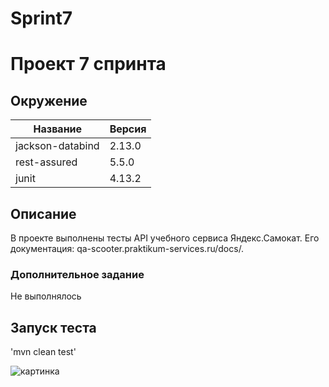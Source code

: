 # Sprint7 
# Проект 7 спринта 


## Окружение 
| Название |  Версия |
|----------|--------|
|jackson-databind | 2.13.0 |
|rest-assured | 5.5.0 |
|junit | 4.13.2 |

## Описание
В проекте выполнены тесты API учебного сервиса Яндекс.Самокат. 
Его документация: qa-scooter.praktikum-services.ru/docs/.

### Дополнительное задание
Не выполнялось


## Запуск теста
'mvn clean test'

![картинка](https://www.meme-arsenal.com/memes/40cc3d753cf358235dcfe4e1e9e40352.jpg)

